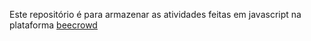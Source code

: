 Este repositório é para armazenar as atividades feitas em javascript na plataforma [beecrowd](https://www.beecrowd.com.br/judge/pt)